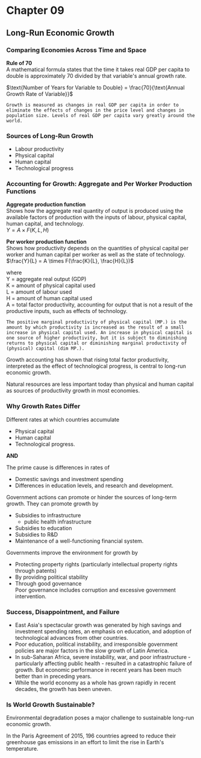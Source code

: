 # Chapter 09

## Long-Run Economic Growth

### Comparing Economies Across Time and Space

**Rule of 70**<br>
A mathematical formula states that the time it takes real GDP per capita to double is approximately 70 divided by that variable's annual growth rate.

$\text{Number of Years for Variable to Double} = \frac{70}{\text{Annual Growth Rate of Variable}}$

```{note}
Growth is measured as changes in real GDP per capita in order to eliminate the effects of changes in the price level and changes in population size. Levels of real GDP per capita vary greatly around the world.
```

### Sources of Long-Run Growth

- Labour productivity
- Physical capital
- Human capital
- Technological progress

### Accounting for Growth: Aggregate and Per Worker Production Functions

**Aggregate production function**<br>
Shows how the aggregate real quantity of output is produced using the available factors of production with the inputs of labour, physical capital, human capital, and technology.<br>
$Y = A \times F(K, L, H)$

**Per worker production function**<br>
Shows how productivity depends on the quantities of physical capital per worker and human capital per worker as well as the state of technology.<br>
$\frac{Y}{L} = A \times F(\frac{K}{L}, \frac{H}{L})$

where<br>
Y = aggregate real output (GDP)<br>
K = amount of physical capital used<br>
L = amount of labour used<br>
H = amount of human capital used<br>
A = total factor productivity, accounting for output that is not a result of the productive inputs, such as effects of technology.

```{note}
The positive marginal productivity of physical capital (MP.) is the amount by which productivity is increased as the result of a small increase in physical capital used. An increase in physical capital is one source of higher productivity, but it is subject to diminishing returns to physical capital or diminishing marginal productivity of (physical) capital (dim MP.).
```

Growth accounting has shown that rising total factor productivity, interpreted as the effect of technological progress, is central to long-run economic growth.

Natural resources are less important today than physical and human capital as sources of productivity growth in most economies.

### Why Growth Rates Differ

Different rates at which countries accumulate
- Physical capital
- Human capital
- Technological progress.

**AND**

The prime cause is differences in rates of
- Domestic savings and investment spending
- Differences in education levels, and research and development.

Government actions can promote or hinder the sources of long-term growth. They can promote growth by
- Subsidies to infrastructure
    - public health infrastructure
- Subsidies to education
- Subsidies to R&D
- Maintenance of a well-functioning financial system.

Governments improve the environment for growth by
- Protecting property rights (particularly intellectual property rights through patents)
- By providing political stability
- Through good governance<br>Poor governance includes corruption and excessive government intervention.

### Success, Disappointment, and Failure

- East Asia's spectacular growth was generated by high savings and investment spending rates, an emphasis on education, and adoption of technological advances from other countries.
- Poor education, political instability, and irresponsible government policies are major factors in the slow growth of Latin America.
- In sub-Saharan Africa, severe instability, war, and poor infrastructure - particularly affecting public health - resulted in a catastrophic failure of growth. But economic performance in recent years has been much better than in preceding years.
- While the world economy as a whole has grown rapidly in recent decades, the growth has been uneven.

### Is World Growth Sustainable?

Environmental degradation poses a major challenge to sustainable long-run economic growth.

In the Paris Agreement of 2015, 196 countries agreed to reduce their greenhouse gas emissions in an effort to limit the rise in Earth's temperature.